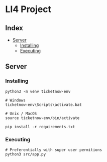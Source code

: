 # LI4 Project

## Index

* [Server](#Server)
    * [Installing](#Installing)
    * [Executing](#Executing)

## Server

### Installing

```shell
python3 -m venv ticketnow-env

# Windows
ticketnow-env\Scripts\activate.bat

# Unix / MacOS
source ticketnow-env/bin/activate

pip install -r requirements.txt
```

### Executing

```shell
# Preferentially with super user permitions
python3 src/app.py
```
